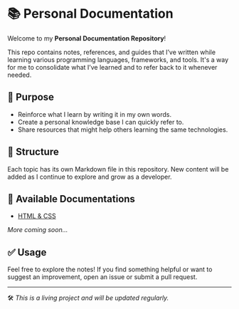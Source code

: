 # 📚 Personal Documentation

Welcome to my **Personal Documentation Repository**!

This repo contains notes, references, and guides that I’ve written while learning various programming languages, frameworks, and tools. It's a way for me to consolidate what I’ve learned and to refer back to it whenever needed.

## 🧠 Purpose

- Reinforce what I learn by writing it in my own words.
- Create a personal knowledge base I can quickly refer to.
- Share resources that might help others learning the same technologies.

## 📁 Structure

Each topic has its own Markdown file in this repository. New content will be added as I continue to explore and grow as a developer.

## 📄 Available Documentations

- [HTML & CSS](./html_css.md)

*More coming soon...*

## ✅ Usage

Feel free to explore the notes! If you find something helpful or want to suggest an improvement, open an issue or submit a pull request.

---

🛠️ *This is a living project and will be updated regularly.*

